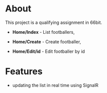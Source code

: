 # About

This project is a qualifying assignment in 66bit.

- **Home/Index** - List footballers,

- **Home/Create** - Create footballer,

- **Home/Edit/id** - Edit footballer by id

# Features

- updating the list in real time using SignalR
